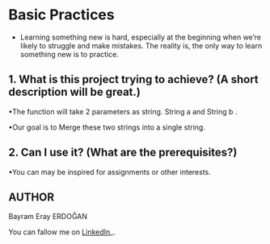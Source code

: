 ﻿# Basic Practices

- Learning something new is hard, especially at the beginning when we’re likely to struggle and make mistakes. The reality is, the only way to learn something new is to practice.




## 1.  What is this project trying to achieve? (A short description will be great.)

•The function will take 2 parameters as string. String a and String b . 


•Our goal is to Merge these two strings into a single string.

## 2.  Can I use it? (What are the prerequisites?)

•You can may be inspired for assignments or other interests.



## AUTHOR
Bayram Eray ERDOĞAN   

You can fallow me on  [LinkedIn](https://www.linkedin.com/in/bayram-eray-erdogan/)_.
